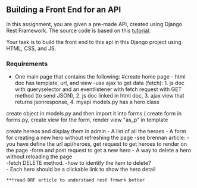 ## Building a Front End for an API

In this assignment, you are given a pre-made API, created using Django Rest Framework. The source code is based on this [tutorial]( https://medium.com/swlh/build-your-first-rest-api-with-django-rest-framework-e394e39a482c).

Your task is to build the front end to this api in this Django project using HTML, CSS, and JS. 

### Requirements
- One main page that contains the following:
#create home page - html doc
has template, url, and view
-use ajax to get data (fetch): 1. js doc with queryselector and an eventlistener with fetch request with GET method (to send JSON), 2. js doc linked in html doc, 3. ajax view that returns jsonresponse, 4. myapi models.py has a hero class

create object in models.py and then import it into forms ( create form in forms.py, create view for the form, render view "as_p" in template

create hereos and display them in admin
    - A list of all the heroes
    - A form for creating a new hero without refreshing the page
        -see brennan article: -you have define the url api/heroes, get request to get heroes to render on the page
        -form and post request to get a new hero
    - A way to delete a hero without reloading the page  
        -fetch DELETE method. 
        -how to identify the item to delete?  
    - Each hero should be a clickable link to show the hero detail

    ***read DRF article to understand rest frmwrk better

